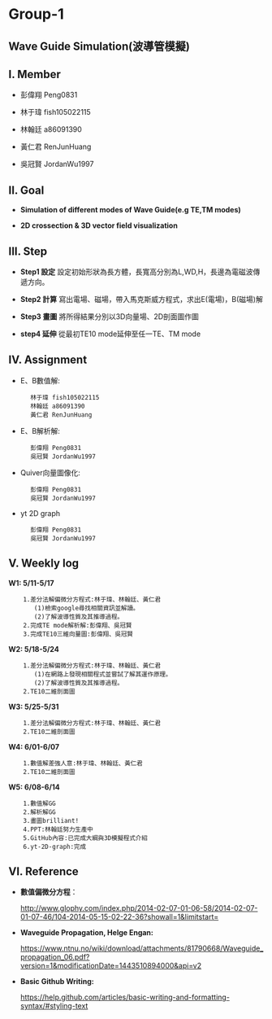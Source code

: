 # **Group-1**

## **Wave Guide Simulation(波導管模擬)**

## **I. Member**

- 彭偉翔 Peng0831 

- 林于瑋 fish105022115 

- 林翰廷 a86091390 

- 黃仁君 RenJunHuang 

- 吳冠賢 JordanWu1997

## **II. Goal**

- **Simulation of different modes of Wave Guide(e.g TE,TM modes)**

- **2D crossection & 3D vector field visualization**

## **III. Step**

- **Step1 設定**
  設定初始形狀為長方體，長寬高分別為L,WD,H，長邊為電磁波傳遞方向。
  
- **Step2 計算**
  寫出電場、磁場，帶入馬克斯威方程式，求出E(電場)，B(磁場)解
  
- **Step3 畫圖**
  將所得結果分別以3D向量場、2D剖面圖作圖
  
- **step4 延伸**
  從最初TE10 mode延伸至任一TE、TM mode
  
## **IV. Assignment**

- E、B數值解:
```
      林于瑋 fish105022115
      林翰廷 a86091390
      黃仁君 RenJunHuang
```
- E、B解析解:
```
      彭偉翔 Peng0831
      吳冠賢 JordanWu1997
```

- Quiver向量圖像化:
```
      彭偉翔 Peng0831   
      吳冠賢 JordanWu1997
```
- yt 2D graph
```
      彭偉翔 Peng0831 
      吳冠賢 JordanWu1997
```

## **V. Weekly log**

**W1: 5/11-5/17**
```
    1.差分法解偏微分方程式:林于瑋、林翰廷、黃仁君
       (1)檢索google尋找相關資訊並解讀。
       (2)了解波導性質及其推導過程。
    2.完成TE mode解析解:彭偉翔、吳冠賢
    3.完成TE10三維向量圖:彭偉翔、吳冠賢
```

**W2: 5/18-5/24**
```
    1.差分法解偏微分方程式:林于瑋、林翰廷、黃仁君
       (1)在網路上發現相關程式並嘗試了解其運作原理。
       (2)了解波導性質及其推導過程。  
    2.TE10二維剖面圖
```    

**W3: 5/25-5/31**
```    
    1.差分法解偏微分方程式:林于瑋、林翰廷、黃仁君   
    2.TE10二維剖面圖
```

**W4: 6/01-6/07**
```
    1.數值解差強人意:林于瑋、林翰廷、黃仁君
    2.TE10二維剖面圖
```

**W5: 6/08-6/14**
```
    1.數值解GG
    2.解析解GG
    3.畫圖brilliant!
    4.PPT:林翰廷努力生產中
    5.GitHub內容:已完成大綱與3D模擬程式介紹
    6.yt-2D-graph:完成
```
    
## **VI. Reference**
- **數值偏微分方程**：

   http://www.glophy.com/index.php/2014-02-07-01-06-58/2014-02-07-01-07-46/104-2014-05-15-02-22-36?showall=1&limitstart=

- **Waveguide Propagation, Helge Engan:**

   https://www.ntnu.no/wiki/download/attachments/81790668/Waveguide_propagation_06.pdf?version=1&modificationDate=1443510894000&api=v2
   
- **Basic Github Writing:**

  https://help.github.com/articles/basic-writing-and-formatting-syntax/#styling-text

